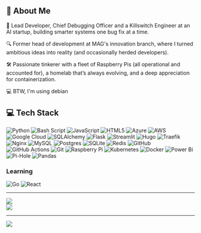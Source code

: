 ## 💫 About Me
🚀 Lead Developer, Chief Debugging Officer and a Killswitch Engineer at an AI startup, building smarter systems one bug fix at a time.

🔍 Former head of development at MAG's innovation branch, where I turned ambitious ideas into reality (and occasionally herded developers).

🛠️ Passionate tinkerer with a fleet of Raspberry Pis (all operational and accounted for), a homelab that’s always evolving, and a deep appreciation for containerization.

💻 BTW, I'm using debian


## 💻 Tech Stack
![Python](https://img.shields.io/badge/python-3670A0?style=for-the-badge&logo=python&logoColor=ffdd54) 
![Bash Script](https://img.shields.io/badge/bash_script-%23121011.svg?style=for-the-badge&logo=gnu-bash&logoColor=white) 
![JavaScript](https://img.shields.io/badge/javascript-%23323330.svg?style=for-the-badge&logo=javascript&logoColor=%23F7DF1E) 
![HTML5](https://img.shields.io/badge/html5-%23E34F26.svg?style=for-the-badge&logo=html5&logoColor=white) 
![Azure](https://img.shields.io/badge/azure-%230072C6.svg?style=for-the-badge&logo=microsoftazure&logoColor=white) 
![AWS](https://img.shields.io/badge/AWS-%23FF9900.svg?style=for-the-badge&logo=amazonwebservices&logoColor=white) 
![Google Cloud](https://img.shields.io/badge/GCP-%234285F4.svg?style=for-the-badge&logo=googlecloud&logoColor=white) 
![SQLAlchemy](https://img.shields.io/badge/sqlalchemy-D71F00?style=for-the-badge&logo=sqlalchemy&logoColor=white) 
![Flask](https://img.shields.io/badge/flask-%23000.svg?style=for-the-badge&logo=flask&logoColor=white) 
![Streamlit](https://img.shields.io/badge/Streamlit-FF4B4B?style=for-the-badge&logo=streamlit&logoColor=fff)
![Hugo](https://img.shields.io/badge/Hugo-FF4088?style=for-the-badge&logo=hugo&logoColor=fff)
![Traefik](https://img.shields.io/badge/Traefik-24A1C1?style=for-the-badge&logo=traefikproxy&logoColor=fff)
![Nginx](https://img.shields.io/badge/nginx-%23009639.svg?style=for-the-badge&logo=nginx&logoColor=white) 
![MySQL](https://img.shields.io/badge/mysql-4479A1.svg?style=for-the-badge&logo=mysql&logoColor=white) 
![Postgres](https://img.shields.io/badge/postgres-%23316192.svg?style=for-the-badge&logo=postgresql&logoColor=white) 
![SQLite](https://img.shields.io/badge/sqlite-%2307405e.svg?style=for-the-badge&logo=sqlite&logoColor=white) 
![Redis](https://img.shields.io/badge/redis-%23DD0031.svg?style=for-the-badge&logo=redis&logoColor=white) 
![GitHub](https://img.shields.io/badge/github-%23121011.svg?style=for-the-badge&logo=github&logoColor=white) 
![GitHub Actions](https://img.shields.io/badge/github%20actions-%232671E5.svg?style=for-the-badge&logo=githubactions&logoColor=white) 
![Git](https://img.shields.io/badge/git-%23F05033.svg?style=for-the-badge&logo=git&logoColor=white) 
![Raspberry Pi](https://img.shields.io/badge/-Raspberry_Pi-C51A4A?style=for-the-badge&logo=Raspberry-Pi) 
![Kubernetes](https://img.shields.io/badge/kubernetes-%23326ce5.svg?style=for-the-badge&logo=kubernetes&logoColor=white) 
![Docker](https://img.shields.io/badge/docker-%230db7ed.svg?style=for-the-badge&logo=docker&logoColor=white) 
![Power Bi](https://img.shields.io/badge/power_bi-F2C811?style=for-the-badge&logo=powerbi&logoColor=black) 
![Pi-Hole](https://img.shields.io/badge/pihole-%2396060C.svg?style=for-the-badge&logo=pi-hole&logoColor=white) 
![Pandas](https://img.shields.io/badge/pandas-%23150458.svg?style=for-the-badge&logo=pandas&logoColor=white)

### Learning
![Go](https://img.shields.io/badge/Go-%2300ADD8.svg?style=for-the-badge&logo=go&logoColor=white)
![React](https://img.shields.io/badge/React-%2320232a.svg?style=for-the-badge&logo=react&logoColor=%2361DAFB)

---
![](https://github-readme-streak-stats.herokuapp.com/?user=noamfuss&theme=dark&hide_border=true)<br/>
![](https://github-readme-stats.vercel.app/api/top-langs/?username=noamfuss&theme=dark&hide_border=true&include_all_commits=false&count_private=true&layout=compact)

---
[![](https://visitcount.itsvg.in/api?id=noamfuss&icon=0&color=0)](https://visitcount.itsvg.in)
<!--
**noamfuss/noamfuss** is a ✨ _special_ ✨ repository because its `README.md` (this file) appears on your GitHub profile.

Here are some ideas to get you started:

- 🔭 I’m currently working on ...
- 🌱 I’m currently learning ...
- 👯 I’m looking to collaborate on ...
- 🤔 I’m looking for help with ...
- 💬 Ask me about ...
- 📫 How to reach me: ...
- 😄 Pronouns: ...
- ⚡ Fun fact: ...
-->
